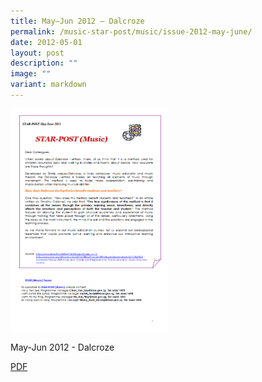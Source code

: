 ```yaml
---
title: May–Jun 2012 – Dalcroze
permalink: /music-star-post/music/issue-2012-may-june/
date: 2012-05-01
layout: post
description: ""
image: ""
variant: markdown
---
```

<img src="/images/rgrg.png" style="width:50%">
		 
May-Jun 2012 - Dalcroze

[PDF](/files/5468934da_u1867.pdf)